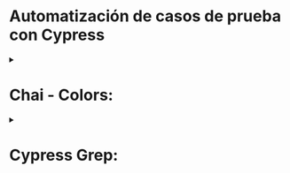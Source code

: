 # Automatización de casos de prueba con Cypress


<details>
  <summary><h1>Chai - Colors:</h1></summary>

# ¿Qué es Chai Colors?
La librería chai-colors permite a Cypress realizar aserciones específicas sobre los colores CSS de los elementos en las pruebas. Esta librería extiende chai, el motor de aserciones utilizado por Cypress, con métodos adicionales para verificar colores.

Con chai-colors, puedes comprobar los valores de colores CSS como background-color, color, y otros. Puedes hacer aserciones sobre colores especificados en diferentes formatos (hexadecimal, RGB, RGBA, HSL, HSLA) y comparar estos colores con otros valores esperados.

<details>
<summary><h2>Instalar la librería</h2></summary>

```bash
npm install --save-dev cypress-grep
```

## Agregar esta configuración en cypress/support/e2e.js
```
// Importa chai-colors
import chaiColors from 'chai-colors';

// Usa chai-colors
chai.use(chaiColors);
```
<details>
<summary><h2>Aplicación:</h2></summary>
Uso en Pruebas
Una vez que chai-colors está configurado, puedes usar sus métodos en tus pruebas Cypress. Aquí hay algunos ejemplos de cómo hacer aserciones sobre colores:

Ejemplo 1: Verificar el color de fondo
```
describe('Verificar colores CSS', () => {
  it('debería verificar el color de fondo de un elemento', () => {
    cy.visit('https://mi-sitio.com');

    cy.get('#mi-elemento').should('have.css', 'background-color').and('be.colored', '#ffffff');
  });
});

```
Ejemplo 2: Verificar el color de texto
```
describe('Verificar colores CSS', () => {
  it('debería verificar el color del texto de un elemento', () => {
    cy.visit('https://mi-sitio.com');

    cy.get('#mi-elemento').should('have.css', 'color').and('be.colored', 'rgb(0, 0, 0)');
  });
});
```
Ejemplo 3: Verificar colores con opacidad (RGBA)
```
describe('Verificar colores CSS', () => {
  it('debería verificar el color RGBA de un elemento', () => {
    cy.visit('https://mi-sitio.com');

    cy.get('#mi-elemento').should('have.css', 'background-color').and('be.colored', 'rgba(255, 0, 0, 0.5)');
  });
});
```
Métodos Disponibles
chai-colors agrega varios métodos útiles para hacer aserciones sobre colores:

be.colored(color): Verifica si el color del elemento coincide con el color esperado. El color esperado puede estar en formato hexadecimal, RGB, RGBA, HSL, o HSLA.
Ejemplo Completo
Aquí tienes un ejemplo completo de una prueba Cypress utilizando chai-colors:
```
describe('Verificar colores CSS', () => {
  before(() => {
    cy.visit('https://mi-sitio.com');
  });

  it('debería verificar el color de fondo de un elemento', () => {
    cy.get('#mi-elemento')
      .should('have.css', 'background-color')
      .and('be.colored', '#ffffff');
  });

  it('debería verificar el color del texto de un elemento', () => {
    cy.get('#mi-elemento')
      .should('have.css', 'color')
      .and('be.colored', 'rgb(0, 0, 0)');
  });

  it('debería verificar el color RGBA de un elemento', () => {
    cy.get('#mi-elemento')
      .should('have.css', 'background-color')
      .and('be.colored', 'rgba(255, 0, 0, 0.5)');
  });
});
```
</details>

</details>
</details>








<details>
<summary><h1>Cypress Grep:</h1></summary>

# ¿Qué es Cypress Grep?
La librería cypress-grep permite ejecutar subconjuntos específicos de tus pruebas de Cypress basándose en etiquetas (tags) o patrones de búsqueda. Esto es útil para filtrar y ejecutar únicamente las pruebas que cumplen ciertos criterios, como parte de un enfoque de pruebas más eficiente y controlado.

Características Principales
Etiquetado de Pruebas: Puedes etiquetar tus pruebas con cadenas específicas y luego ejecutar solo aquellas pruebas que contengan esas etiquetas.
Filtrado por Patrones de Búsqueda: Puedes ejecutar pruebas que coincidan con ciertos patrones de texto en el título de la prueba.
Ejecución de Pruebas Seleccionadas: Facilita la ejecución de un subconjunto de pruebas, lo cual es útil para depuración, desarrollo continuo y ejecución de suites de pruebas específicas.

<details>
<summary><h2>Instalar la librería</h2></summary>

```bash
npm i @cypress/grep
```

## Agregar esta configuración en cypress/support/e2e.js
```
const registerCypressGrep = require('@cypress/grep')
registerCypressGrep()
```
## Agregar esta configuracion en cypress.config.js
```
{
  e2e: {
    setupNodeEvents(on, config) {
      require('@cypress/grep/src/plugin')(config);
      return config;
    },
  }
}
```
</details>

<details>
<summary><h2>Correr casos de prueba usando Cypress Grep:</h2></summary>

#### 1- Correr solamente los casos de prueba con"auth user" en el título
```
$ cypress run --env grep="auth user"
```
#### 2- Correr los casos de prueba con "hello" ó "auth user" en el titulo del test separandolos con ";"
```
$ npx cypress run --env grep="hello; auth user"
```
##### 3- Correr casos de prueba taggeados con @fast
```
$ npx cypress run --env grepTags=@fast
```
#### 4- Correr solamente los casos de prueba taggeados con "smoke" que tengan "login" en sus títulos
```
$ npx cypress run --env grep=login,grepTags=smoke
```
#### 5- Correr solamente specs que tengan cualquier caso de prueba con "user" en sus títulos
```
$ npx cypress run --env grep=user,grepFilterSpecs=true
```
#### 6- Correr solamente specs que tangan cualquier caso de prueba taggeado con "@smoke"
```
$ npx cypress run --env grepTags=@smoke,grepFilterSpecs=true
```
#### 7- Correr solamente los casos de prueba que no tengan los tags y casos de prueba que no esten en suites taggeadas
```
$ npx cypress run --env grepUntagged=true
```
</details>
</details>
